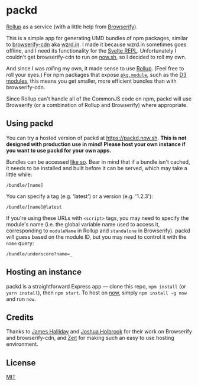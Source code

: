 # packd

[Rollup](https://rollupjs.org) as a service (with a little help from [Browserify](http://browserify.org/)).

This is a simple app for generating UMD bundles of npm packages, similar to [browserify-cdn](https://github.com/jfhbrook/wzrd.in) aka [wzrd.in](https://wzrd.in/). I made it because wzrd.in sometimes goes offline, and I need its functionality for the [Svelte REPL](https://svelte.technology/repl). Unfortunately I couldn't get browserify-cdn to run on [now.sh](https://zeit.co/now), so I decided to roll my own.

And since I was *roll*ing my own, it made sense to use [Rollup](https://rollupjs.org). (Feel free to roll your eyes.) For npm packages that expose [`pkg.module`](https://github.com/rollup/rollup/wiki/pkg.module), such as the [D3 modules](https://github.com/d3), this means you get smaller, more efficient bundles than with browserify-cdn.

Since Rollup can't handle all of the CommonJS code on npm, packd will use Browserify (or a combination of Rollup and Browserify) where appropriate.


## Using packd

You can try a hosted version of packd at https://packd.now.sh. **This is not designed with production use in mind! Please host your own instance if you want to use packd for your own apps.**

Bundles can be accessed [like so](https://packd.now.sh/bundle/left-pad). Bear in mind that if a bundle isn't cached, it needs to be installed and built before it can be served, which may take a little while:

```
/bundle/[name]
```

You can specify a tag (e.g. 'latest') or a version (e.g. '1.2.3'):

```
/bundle/[name]@latest
```

If you're using these URLs with `<script>` tags, you may need to specify the module's name (i.e. the global variable name used to access it, corresponding to `moduleName` in Rollup and `standalone` in Browserify). packd will guess based on the module ID, but you may need to control it with the `name` query:

```
/bundle/underscore?name=_
```


## Hosting an instance

packd is a straightforward Express app — clone this repo, `npm install` (or `yarn install`), then `npm start`. To host on [now](https://zeit.co/now), simply `npm install -g now` and run `now`.



## Credits

Thanks to [James Halliday](https://github.com/substack) and [Joshua Holbrook](https://github.com/jfhbrook) for their work on Browserify and browserify-cdn, and [Zeit](https://zeit.co) for making such an easy to use hosting environment.



## License

[MIT](LICENSE)
